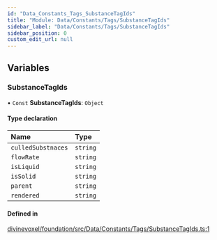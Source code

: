 ```yaml
---
id: "Data_Constants_Tags_SubstanceTagIds"
title: "Module: Data/Constants/Tags/SubstanceTagIds"
sidebar_label: "Data/Constants/Tags/SubstanceTagIds"
sidebar_position: 0
custom_edit_url: null
---
```


## Variables

### SubstanceTagIds

• `Const` **SubstanceTagIds**: `Object`

#### Type declaration

| Name | Type |
| :------ | :------ |
| `culledSubstnaces` | `string` |
| `flowRate` | `string` |
| `isLiquid` | `string` |
| `isSolid` | `string` |
| `parent` | `string` |
| `rendered` | `string` |

#### Defined in

[divinevoxel/foundation/src/Data/Constants/Tags/SubstanceTagIds.ts:1](https://github.com/lucasdamianjohnson/DivineVoxelEngine/blob/596fa7391478620ed460dfb4856ff0a763b91c49/divinevoxel/foundation/src/Data/Constants/Tags/SubstanceTagIds.ts#L1)

